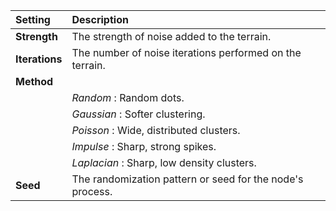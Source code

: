 | Setting        | Description                                                 |
| :------------- | :---------------------------------------------------------- |
| **Strength**   | The strength of noise added to the terrain.                 |
| **Iterations** | The number of noise iterations performed on the terrain.    |
| **Method**     |                                                             |
|                | *Random* : Random dots.                                     |
|                | *Gaussian* : Softer clustering.                             |
|                | *Poisson* : Wide, distributed clusters.                     |
|                | *Impulse* : Sharp, strong spikes.                           |
|                | *Laplacian* : Sharp, low density clusters.                  |
| **Seed**       | The randomization pattern or seed for the node's process.   |